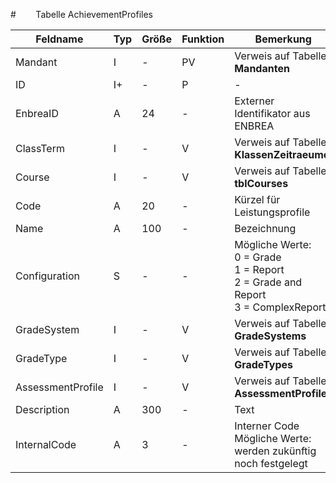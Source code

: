 #        Tabelle AchievementProfiles



| Feldname          | Typ | Größe | Funktion | Bemerkung                                |
|-------------------|-----|-------|----------|------------------------------------------|
| Mandant           | I   | -     | PV       | Verweis auf Tabelle **Mandanten**        |
| ID                | I+  | -     | P        | -                                        |
| EnbreaID          | A   | 24    | -        | Externer Identifikator aus ENBREA        |
| ClassTerm         | I   | -     | V        | Verweis auf Tabelle **KlassenZeitraeume** |
| Course            | I   | -     | V        | Verweis auf Tabelle **tblCourses**       |
| Code              | A   | 20    | -        | Kürzel für Leistungsprofile              |
| Name              | A   | 100   | -        | Bezeichnung                              |
| Configuration     | S   | -     | -        | Mögliche Werte:<br/>0 = Grade<br/>1 = Report<br/>2 = Grade and Report<br/>3 = ComplexReport |
| GradeSystem       | I   | -     | V        | Verweis auf Tabelle **GradeSystems**     |
| GradeType         | I   | -     | V        | Verweis auf Tabelle **GradeTypes**       |
| AssessmentProfile | I   | -     | V        | Verweis auf Tabelle **AssessmentProfiles** |
| Description       | A   | 300   | -        | Text                                     |
| InternalCode      | A   | 3     | -        | Interner Code <br/>Mögliche Werte:<br/>werden zukünftig noch festgelegt |


